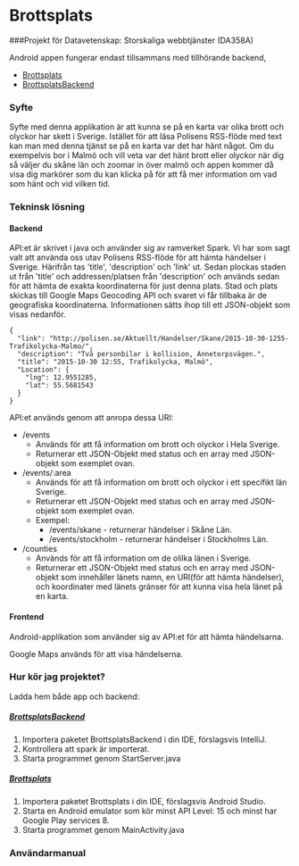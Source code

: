 # Brottsplats
###Projekt för Datavetenskap: Storskaliga webbtjänster (DA358A)

Android appen fungerar endast tillsammans med tillhörande backend,
- [Brottsplats](https://github.com/JimmyMaksymiw/Brottsplats)
- [BrottsplatsBackend](https://github.com/JimmyMaksymiw/BrottsplatsBackend)

### Syfte

Syfte med denna applikation är att kunna se på en karta var olika brott och olyckor har skett i Sverige.
Istället för att läsa Polisens RSS-flöde med text kan man med denna tjänst se på en karta var det har hänt något.
Om du exempelvis bor i Malmö och vill veta var det hänt brott eller olyckor när dig så väljer du 
skåne län och zoomar in över malmö och appen kommer då visa dig markörer som du kan klicka på för att 
få mer information om vad som hänt och vid vilken tid. 

### Tekninsk lösning

#### Backend

API:et är skrivet i java och använder sig av ramverket Spark.
Vi har som sagt valt att använda oss utav Polisens RSS-flöde för att hämta händelser i Sverige. Härifrån tas 'title', 'description' och 'link' ut. Sedan plockas staden ut från 'title' och addressen/platsen från 'description' och används sedan för att hämta de exakta koordinaterna för just denna plats. Stad och plats skickas till Google Maps Geocoding API och svaret vi får tillbaka är de geografiska koordinaterna.
Informationen sätts ihop till ett JSON-objekt som visas nedanför. 
```
{
  "link": "http://polisen.se/Aktuellt/Handelser/Skane/2015-10-30-1255-Trafikolycka-Malmo/",
  "description": "Två personbilar i kollision, Annetorpsvägen.",
  "title": "2015-10-30 12:55, Trafikolycka, Malmö",
  "Location": {
    "lng": 12.9551285,
    "lat": 55.5681543
  }
}
```
API:et används genom att anropa dessa URI:
* /events
  * Används för att få information om brott och olyckor i Hela Sverige.
  * Returnerar ett JSON-Objekt med status och en array med JSON-objekt som exemplet ovan.
* /events/:area
  * Används för att få information om brott och olyckor i ett specifikt län Sverige.
  * Returnerar ett JSON-Objekt med status och en array med JSON-objekt som exemplet ovan.
  * Exempel:
    * /events/skane - returnerar händelser i Skåne Län.
    * /events/stockholm - returnerar händelser i Stockholms Län.
* /counties
  * Används för att få information om de olilka länen i Sverige. 
  * Returnerar ett JSON-Objekt med status och en array med JSON-objekt som innehåller länets namn, en URI(för att hämta händelser), och koordinater med länets gränser för att kunna visa hela länet på en karta.

#### Frontend

Android-applikation som använder sig av API:et för att hämta händelsarna.

Google Maps används för att visa händelserna. 

### Hur kör jag projektet?

Ladda hem både app och backend:

##### [BrottsplatsBackend](https://github.com/JimmyMaksymiw/BrottsplatsBackend)

1. Importera paketet BrottsplatsBackend i din IDE, förslagsvis IntelliJ.
2. Kontrollera att spark är importerat.
3. Starta programmet genom StartServer.java

##### [Brottsplats](https://github.com/JimmyMaksymiw/Brottsplats)

1. Importera paketet Brottsplats i din IDE, förslagsvis Android Studio.
2. Starta en Android emulator som kör minst API Level: 15 och minst har Google Play services 8.
3. Starta programmet genom MainActivity.java

### Användarmanual
